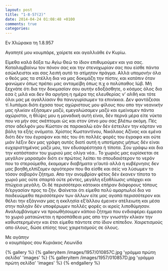 ```yaml
---
layout: post
title: "1-8-57(2)"
date: 2014-04-24 01:08:48 +0100
comments: true
categories: 
---
```


Εν Χλώρακα τη 1.8.957

Αγαπητέ μου κουμπάρε, χαίρετε και αγαλλιάθε έν Κυρίω.

Είμεθα καλά δόξα τω  Αγίω Θεώ το ίδιον επιθυμούμεν και για σας. Καταλαμβαίνω τον πόνον σας και την στενοχωρίαν σας που είσθε πάντα εσώκλειστοι και σας λειπή αυτό το ατίμητον πράγμα. Αλλά υπομονήν όλα ο θεός μας τα στέλλη δια να μας δοκιμάζη την πίστιν, και κατόπιν όταν φανώμεν όπως πρέπει μας ανταμείβη όπως π.χ ο πολύπαθος Ιώβ. Mή ξεχνάτε ότι δια την δοκιμασίαν σου αυτήν εδοξάσθητε, ο κόσμος όλος δια εσα ́ς μιλά και δεν θα αργήση η ημέρα της ελευθερίας ν’ αλθή και τότε όλοι μας με αγαλλίασιν θα πανυγυρίσωμεν τα επινίκκια. Δεν φαντάζεσαι τί λυπάμαι διότι έχασα τους αχώριστους μου φίλους που απο την νεανικήν μας ηλικίαν εξήσαμεν μαζύ, εμεγαλώσαμεν μαζύ και εμείναμεν πάντα αχώριστοι, η θλίψις μου η μοναδική αυτή είναι, δέν περνά μέρα είτε νύκτα που να μήν σας σκέπτομαι ώς και στον ύπνο μου σας βλέπω ακόμη. Πές στον αδελφόν μου Κώσταν σε παρακαλώ εάν δέν έστειλεν την κάρταν να βάλη τα εξής ονόματα. Χρίστος Κωσταντίνου, Νικόλαος Αζίνας και εμένα διότι δέν του έγραψαν και πές του ότι πολλές φορές του έγραφα και ούτε μιάν λέξιν δεν μας γράφη αυτός διατί αυτή η υποτίμησις μήπως δέν είναι ευχαριστημένος μαζύ μου, τον εδυσαρέστησα ή τίποτα. Σου γράφω και δια την κατάστασιν του χωριού μας ολίγα νέα.. Το χωριός μας ευρίσκεται σε μεγάλον μαρασμόν διότι εν πρώτοις λείπει το σπουδαιότερον το νερόν που το στερούμεθα, έκαμαμεν διαβήματα γι’αυτό αλλά η κυβέρνησις δεν μας βοηθή,ελπίζομεν αργότερον που θα είσθε και σείς να λύσωμεν το τόσον σοβαρόν ζήτημα.
Απο την ανομβρίαν φέτος δέν έκανεν τίποτα το χωριό μας ούτε σπαρτά ούτε ρέντες, μεγάλη εξαθλίωσις υπάρχει και πτώχεια μεγάλη. Οι δέ περισσότεροι κάτοικοι επήραν διάφορους τόπους δι’εργασίαν προς το ζήν. Φαίνεται ότι είμεθα πολύ αμαρτωλοί δια να παιδευώμεθα περισσότερον των άλλων είτε μας αγαπά περισσότερον και θέλει την εξάγνιαν μας η εκκλησία εξ’άλλου έμεινεν ατέλειωτη και μέσα στην παληάν δέν υποφέρωμεν πολλές φορές οι ιερείς λιποθύμησαν. Αναλαμβάνομεν να προωθήσουμεν κάποιο ζήτημα που ενδιαφέρει έμμεσα το χωριό ματαιώνεται η προσπάθεια μας απο την γνωστήν κλίκαν την καθυστερημένην και έτσι είμεθα πάντοτε στο ίδιον επίπεδον.
Χαιρετισμούς απο όλους, δώσε επίσης τους χαιρετισμούς σε όλους.

Με αγάπην<br/>
ο κουμπάρος σου Κυριάκος Λεωνίδα

{% gallery %}
  {% galleryitem /images/1957/010857C.jpg 'γράμμα πρώτη σελίδα' 'images' %}
  {% galleryitem /images/1957/010857D.jpg 'γράμμα πρώτη σελίδα' 'images' %}
{% endgallery %}
